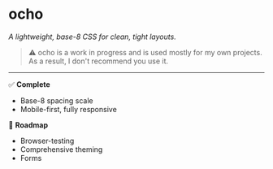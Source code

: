 # ocho  
*A lightweight, base-8 CSS for clean, tight layouts.*

> ⚠️ ocho is a work in progress and is used mostly for my own projects. As a result, I don't recommend you use it.
---

✅ **Complete**
- Base-8 spacing scale
- Mobile-first, fully responsive

🚧 **Roadmap**
- Browser-testing
- Comprehensive theming
- Forms
